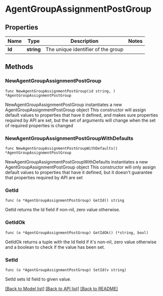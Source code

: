 # AgentGroupAssignmentPostGroup

## Properties

Name | Type | Description | Notes
------------ | ------------- | ------------- | -------------
**Id** | **string** | The unique identifier of the group | 

## Methods

### NewAgentGroupAssignmentPostGroup

`func NewAgentGroupAssignmentPostGroup(id string, ) *AgentGroupAssignmentPostGroup`

NewAgentGroupAssignmentPostGroup instantiates a new AgentGroupAssignmentPostGroup object
This constructor will assign default values to properties that have it defined,
and makes sure properties required by API are set, but the set of arguments
will change when the set of required properties is changed

### NewAgentGroupAssignmentPostGroupWithDefaults

`func NewAgentGroupAssignmentPostGroupWithDefaults() *AgentGroupAssignmentPostGroup`

NewAgentGroupAssignmentPostGroupWithDefaults instantiates a new AgentGroupAssignmentPostGroup object
This constructor will only assign default values to properties that have it defined,
but it doesn't guarantee that properties required by API are set

### GetId

`func (o *AgentGroupAssignmentPostGroup) GetId() string`

GetId returns the Id field if non-nil, zero value otherwise.

### GetIdOk

`func (o *AgentGroupAssignmentPostGroup) GetIdOk() (*string, bool)`

GetIdOk returns a tuple with the Id field if it's non-nil, zero value otherwise
and a boolean to check if the value has been set.

### SetId

`func (o *AgentGroupAssignmentPostGroup) SetId(v string)`

SetId sets Id field to given value.



[[Back to Model list]](../README.md#documentation-for-models) [[Back to API list]](../README.md#documentation-for-api-endpoints) [[Back to README]](../README.md)



